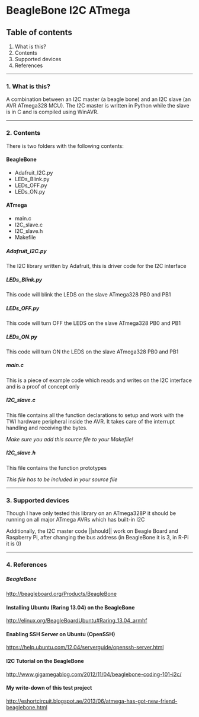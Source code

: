 # BeagleBone I2C ATmega

## Table of contents

1. What is this?
2. Contents
3. Supported devices
4. References

------------------------------------------------------------------------------------

### 1. What is this? 
A combination between an I2C master (a beagle bone) and an I2C slave (an AVR 
ATmega328 MCU). The I2C master is written in Python while the slave is in C and is 
compiled using WinAVR.

------------------------------------------------------------------------------------

### 2. Contents
	
There is two folders with the following contents:


#### BeagleBone
* Adafruit_I2C.py
* LEDs_Blink.py
* LEDs_OFF.py
* LEDs_ON.py

#### ATmega
* main.c
* I2C_slave.c
* I2C_slave.h
* Makefile


##### Adafruit_I2C.py
The I2C library written by Adafruit, this is driver code for the I2C interface
		
##### LEDs_Blink.py
This code will blink the LEDS on the slave ATmega328 PB0 and PB1
		
##### LEDs_OFF.py
This code will turn OFF the LEDS on the slave ATmega328 PB0 and PB1
		
##### LEDs_ON.py
This code will turn ON the LEDS on the slave ATmega328 PB0 and PB1
		

##### main.c
This is a piece of example code which reads and writes on the I2C interface
and is a proof of concept only
		
##### I2C_slave.c
This file contains all the function declarations to setup and work with the
TWI hardware peripheral inside the AVR.
It takes care of the interrupt handling and receiving the bytes.

*Make sure you add this source file to your Makefile!*
		
##### I2C_slave.h 
This file contains the function prototypes
		
*This file has to be included in your source file*

------------------------------------------------------------------------------------
	
### 3. Supported devices
Though I have only tested this library on an ATmega328P it should be running
on all major ATmega AVRs which has built-in I2C

Additionally, the I2C master code ||should|| work on Beagle Board and Raspberry Pi,
after changing the bus address (in BeagleBone it is 3, in R-Pi it is 0)

------------------------------------------------------------------------------------

### 4. References

##### BeagleBone
http://beagleboard.org/Products/BeagleBone

#### Installing Ubuntu (Raring 13.04) on the BeagleBone
http://elinux.org/BeagleBoardUbuntu#Raring_13.04_armhf

#### Enabling SSH Server on Ubuntu (OpenSSH)
https://help.ubuntu.com/12.04/serverguide/openssh-server.html

#### I2C Tutorial on the BeagleBone
http://www.gigamegablog.com/2012/11/04/beaglebone-coding-101-i2c/

#### My write-down of this test project
http://eshortcircuit.blogspot.ae/2013/06/atmega-has-got-new-friend-beaglebone.html
